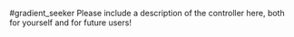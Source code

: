 #gradient_seeker
Please include a description of the controller here, both for yourself and for future users!
